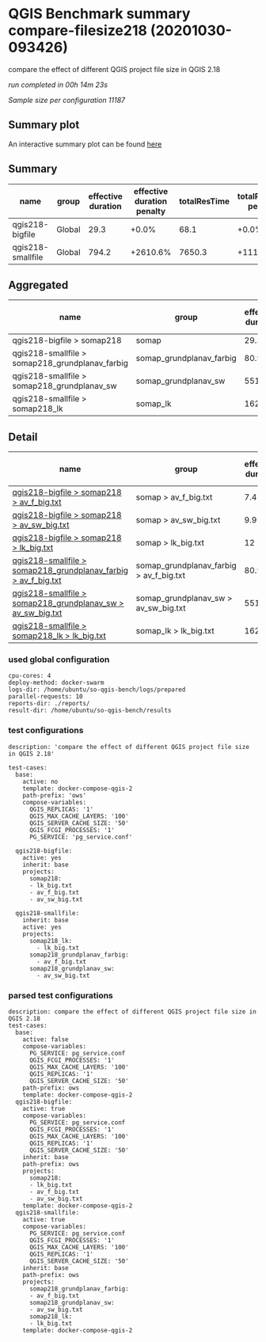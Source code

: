 # QGIS Benchmark summary compare-filesize218 (20201030-093426)


compare the effect of different QGIS project file size in QGIS 2.18

_run completed in 00h 14m 23s_

_Sample size per configuration 11187_
## Summary plot
An interactive summary plot can be found [here](report_compare-filesize218_20201030-093426_plot.html)

## Summary
| name              | group   |   effective duration | effective duration penalty   |   totalResTime | totalResTime penalty   |   medianResTime | medianResTime penalty   |   minResTime |   maxResTime |   sampleCount |   errorCount |   memMaxMB |   memAvgMB |   memMinMB |   cpuMax% |   cpuAvg% |   cpuMin% |   errorPct |
|-------------------|---------|----------------------|------------------------------|----------------|------------------------|-----------------|-------------------------|--------------|--------------|---------------|--------------|------------|------------|------------|-----------|-----------|-----------|------------|
| qgis218-bigfile   | Global  |                 29.3 | +0.0%                        |           68.1 | +0.0%                  |               6 | +0.0%                   |            3 |         3301 |         11187 |        11187 |     4192.1 |    4000.67 |     3908.7 |      82.4 |   56.3    |      32.8 |        100 |
| qgis218-smallfile | Global  |                794.2 | +2610.6%                     |         7650.3 | +11127.3%              |            1236 | +20500.0%               |          438 |       167392 |         11187 |            4 |     9545.5 |    6206.03 |     3876.8 |      99.9 |   95.9667 |      12.9 |          0 |

## Aggregated
| name                                            | group                    |   effective duration | effective duration penalty   |   totalResTime | totalResTime penalty   |   medianResTime | medianResTime penalty   |   minResTime |   maxResTime |   sampleCount |   errorCount |   memMaxMB |   memAvgMB |   memMinMB |   cpuMax% |   cpuAvg% |   cpuMin% |   errorPct |
|-------------------------------------------------|--------------------------|----------------------|------------------------------|----------------|------------------------|-----------------|-------------------------|--------------|--------------|---------------|--------------|------------|------------|------------|-----------|-----------|-----------|------------|
| qgis218-bigfile > somap218                      | somap                    |                 29.3 | +0.0%                        |           68.1 | +0.0%                  |               6 | +0.0%                   |            3 |         3301 |         11187 |        11187 |     4192.1 |    4000.67 |     3908.7 |      82.4 |      56.3 |      32.8 |      100   |
| qgis218-smallfile > somap218_grundplanav_farbig | somap_grundplanav_farbig |                 80.9 | +0.0%                        |          711.9 | +0.0%                  |             594 | +0.0%                   |          215 |        51030 |           735 |            0 |     5451.2 |    5064.5  |     4555.9 |      98.8 |      93.7 |      15.4 |        0   |
| qgis218-smallfile > somap218_grundplanav_sw     | somap_grundplanav_sw     |                551.3 | +0.0%                        |         5395.8 | +0.0%                  |             503 | +0.0%                   |          217 |        64067 |          5190 |            4 |     9545.5 |    8316.1  |     4785   |      99.9 |      97.6 |      12.9 |        0.1 |
| qgis218-smallfile > somap218_lk                 | somap_lk                 |                162   | +0.0%                        |         1542.6 | +0.0%                  |             139 | +0.0%                   |            6 |        52295 |          5262 |            0 |     6419.1 |    5237.5  |     3876.8 |      99.5 |      96.6 |      28.6 |        0   |

## Detail
| name                                                                                                                                                                                                     | group                                   |   effective duration | effective duration penalty   |   totalResTime | totalResTime penalty   |   medianResTime | medianResTime penalty   |   sampleCount |   errorCount |    errorPct |   meanResTime |   minResTime |   maxResTime |   pct1ResTime |   pct2ResTime |   pct3ResTime |   throughput |   receivedKBytesPerSec |   sentKBytesPerSec |   memMaxMB |   memAvgMB |   memMinMB |   cpuMax% |   cpuAvg% |   cpuMin% |
|----------------------------------------------------------------------------------------------------------------------------------------------------------------------------------------------------------|-----------------------------------------|----------------------|------------------------------|----------------|------------------------|-----------------|-------------------------|---------------|--------------|-------------|---------------|--------------|--------------|---------------|---------------|---------------|--------------|------------------------|--------------------|------------|------------|------------|-----------|-----------|-----------|
| [qgis218-bigfile > somap218 > av_f_big.txt](../results/details/compare-filesize218/20201030-093426/qgis218-bigfile/somap218/av_f_big.txt/dashboard/index.html)                                           | somap > av_f_big.txt                    |                  7.4 | +0.0%                        |            5.2 | +0.0%                  |               2 | +0.0%                   |           735 |          735 | 100         |       7.12925 |            1 |         1004 |           4   |          6    |         21.4  |    461.104   |                224.145 |          194.465   |     3976   |     3942.4 |     3908.7 |      60.7 |      48   |      35.4 |
| [qgis218-bigfile > somap218 > av_sw_big.txt](../results/details/compare-filesize218/20201030-093426/qgis218-bigfile/somap218/av_sw_big.txt/dashboard/index.html)                                         | somap > av_sw_big.txt                   |                  9.9 | +0.0%                        |           24.2 | +0.0%                  |               2 | +0.0%                   |          5190 |         5190 | 100         |       4.67148 |            1 |         1006 |           3   |          4    |          7    |   1441.67    |                700.553 |          606.768   |     4118.1 |     4032.4 |     3970.6 |      82.4 |      68.4 |      49.1 |
| [qgis218-bigfile > somap218 > lk_big.txt](../results/details/compare-filesize218/20201030-093426/qgis218-bigfile/somap218/lk_big.txt/dashboard/index.html)                                               | somap > lk_big.txt                      |                 12   | +0.0%                        |           38.7 | +0.0%                  |               2 | +0.0%                   |          5262 |         5262 | 100         |       7.34607 |            1 |         1291 |           3   |          3    |          7    |   1039.72    |                505.246 |          523.626   |     4192.1 |     4027.2 |     3928   |      68.2 |      52.5 |      32.8 |
| [qgis218-smallfile > somap218_grundplanav_farbig > av_f_big.txt](../results/details/compare-filesize218/20201030-093426/qgis218-smallfile/somap218_grundplanav_farbig/av_f_big.txt/dashboard/index.html) | somap_grundplanav_farbig > av_f_big.txt |                 80.9 | +0.0%                        |          711.9 | +0.0%                  |             594 | +0.0%                   |           735 |            0 |   0         |     968.532   |          215 |        51030 |        1339.2 |       1648.8  |       7190.28 |      9.80301 |               1715.59  |            4.31619 |     5451.2 |     5064.5 |     4555.9 |      98.8 |      93.7 |      15.4 |
| [qgis218-smallfile > somap218_grundplanav_sw > av_sw_big.txt](../results/details/compare-filesize218/20201030-093426/qgis218-smallfile/somap218_grundplanav_sw/av_sw_big.txt/dashboard/index.html)       | somap_grundplanav_sw > av_sw_big.txt    |                551.3 | +0.0%                        |         5395.8 | +0.0%                  |             503 | +0.0%                   |          5190 |            4 |   0.0770713 |    1039.65    |          217 |        64067 |        1844   |       2407.35 |       6030.44 |      9.52432 |               2964.02  |            4.14811 |     9545.5 |     8316.1 |     4785   |      99.9 |      97.6 |      12.9 |
| [qgis218-smallfile > somap218_lk > lk_big.txt](../results/details/compare-filesize218/20201030-093426/qgis218-smallfile/somap218_lk/lk_big.txt/dashboard/index.html)                                     | somap_lk > lk_big.txt                   |                162   | +0.0%                        |         1542.6 | +0.0%                  |             139 | +0.0%                   |          5262 |            0 |   0         |     293.161   |            6 |        52295 |         631.7 |        893.7  |       1799.92 |     33.7966  |               1720.59  |           17.1198  |     6419.1 |     5237.5 |     3876.8 |      99.5 |      96.6 |      28.6 |

### used global configuration

```
cpu-cores: 4
deploy-method: docker-swarm
logs-dir: /home/ubuntu/so-qgis-bench/logs/prepared
parallel-requests: 10
reports-dir: ./reports/
result-dir: /home/ubuntu/so-qgis-bench/results

```
### test configurations

```
description: 'compare the effect of different QGIS project file size in QGIS 2.18'

test-cases:
  base:
    active: no
    template: docker-compose-qgis-2
    path-prefix: 'ows'
    compose-variables:
      QGIS_REPLICAS: '1'
      QGIS_MAX_CACHE_LAYERS: '100'
      QGIS_SERVER_CACHE_SIZE: '50'
      QGIS_FCGI_PROCESSES: '1'
      PG_SERVICE: 'pg_service.conf'

  qgis218-bigfile:
    active: yes
    inherit: base
    projects:
      somap218:
      - lk_big.txt
      - av_f_big.txt
      - av_sw_big.txt

  qgis218-smallfile:
    inherit: base
    active: yes
    projects:
      somap218_lk:
        - lk_big.txt
      somap218_grundplanav_farbig:
        - av_f_big.txt
      somap218_grundplanav_sw:
        - av_sw_big.txt

```
### parsed test configurations

```
description: compare the effect of different QGIS project file size in QGIS 2.18
test-cases:
  base:
    active: false
    compose-variables:
      PG_SERVICE: pg_service.conf
      QGIS_FCGI_PROCESSES: '1'
      QGIS_MAX_CACHE_LAYERS: '100'
      QGIS_REPLICAS: '1'
      QGIS_SERVER_CACHE_SIZE: '50'
    path-prefix: ows
    template: docker-compose-qgis-2
  qgis218-bigfile:
    active: true
    compose-variables:
      PG_SERVICE: pg_service.conf
      QGIS_FCGI_PROCESSES: '1'
      QGIS_MAX_CACHE_LAYERS: '100'
      QGIS_REPLICAS: '1'
      QGIS_SERVER_CACHE_SIZE: '50'
    inherit: base
    path-prefix: ows
    projects:
      somap218:
      - lk_big.txt
      - av_f_big.txt
      - av_sw_big.txt
    template: docker-compose-qgis-2
  qgis218-smallfile:
    active: true
    compose-variables:
      PG_SERVICE: pg_service.conf
      QGIS_FCGI_PROCESSES: '1'
      QGIS_MAX_CACHE_LAYERS: '100'
      QGIS_REPLICAS: '1'
      QGIS_SERVER_CACHE_SIZE: '50'
    inherit: base
    path-prefix: ows
    projects:
      somap218_grundplanav_farbig:
      - av_f_big.txt
      somap218_grundplanav_sw:
      - av_sw_big.txt
      somap218_lk:
      - lk_big.txt
    template: docker-compose-qgis-2

```
